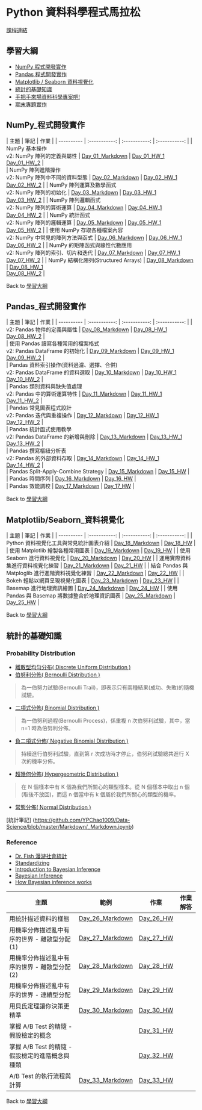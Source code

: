 # Python 資料科學程式馬拉松
 
[課程連結](https://www.cupoy.com/marathon/00000174C4BC1B93000000016375706F795F70726572656C656173654355)

## 學習大綱
* [NumPy 程式開發實作](#NumPy_程式開發實作)
* [Pandas 程式開發實作](#Pandas_程式開發實作)  
* [Matplotlib / Seaborn 資料視覺化](#Matplotlib/Seaborn_資料視覺化)
* [統計的基礎知識](#統計的基礎知識)
* [手把手來場資料科學專案吧!](#手把手來場資料科學專案吧)
* [期末專題實作](#專題實作)

## NumPy_程式開發實作

| 主題 | 筆記 | 作業 | 
| ---------- | :-----------: | :-----------: | :-----------: | 
| NumPy 基本操作 <br> v2: NumPy 陣列的定義與屬性 | [Day_01_Markdown](https://github.com/YPChao1009/Data-Science/blob/master/Markdown/Day_01_Markdown.ipynb) | [Day_01_HW_1](https://github.com/YPChao1009/Data-Science/blob/master/Homework/Day_01_HW_1.ipynb) <br> [Day_01_HW_2](https://github.com/YPChao1009/Data-Science/blob/master/Homework/Day_01_HW_2.ipynb) |  
| NumPy 陣列進階操作 <br> v2: NumPy 陣列中不同的資料型態 | [Day_02_Markdown](https://github.com/YPChao1009/Data-Science/blob/master/Markdown/Day_02_Markdown.ipynb)  | [Day_02_HW_1](https://github.com/YPChao1009/Data-Science/blob/master/Homework/Day_02_HW_1.ipynb) <br> [Day_02_HW_2](https://github.com/YPChao1009/Data-Science/blob/master/Homework/Day_02_HW_2.ipynb) |
| NumPy 陣列運算及數學函式 <br> v2: NumPy 陣列的初始化 | [Day_03_Markdown](https://github.com/YPChao1009/Data-Science/blob/master/Markdown/Day_03_Markdown.ipynb)  | [Day_03_HW_1](https://github.com/YPChao1009/Data-Science/blob/master/Homework/Day_03_HW_1.ipynb) <br> [Day_03_HW_2](https://github.com/YPChao1009/Data-Science/blob/master/Homework/Day_03_HW_2.ipynb) |
| NumPy 陣列邏輯函式 <br> v2: NumPy 陣列的算術運算 | [Day_04_Markdown](https://github.com/YPChao1009/Data-Science/blob/master/Markdown/Day_04_Markdown.ipynb) | [Day_04_HW_1](https://github.com/YPChao1009/Data-Science/blob/master/Homework/Day_04_HW_1.ipynb) <br> [Day_04_HW_2](https://github.com/YPChao1009/Data-Science/blob/master/Homework/Day_04_HW_2.ipynb) |
| NumPy 統計函式 <br> v2: NumPy 陣列的邏輯運算 | [Day_05_Markdown](https://github.com/YPChao1009/Data-Science/blob/master/Markdown/Day_05_Markdown.ipynb) | [Day_05_HW_1](https://github.com/YPChao1009/Data-Science/blob/master/Homework/Day_05_HW_1.ipynb) <br> [Day_05_HW_2](https://github.com/YPChao1009/Data-Science/blob/master/Homework/Day_05_HW_2.ipynb) |
| 使用 NumPy 存取各種檔案內容 <br> v2: NumPy 中常見的陣列方法與函式 | [Day_06_Markdown](https://github.com/YPChao1009/Data-Science/blob/master/Markdown/Day_06_Markdown.ipynb) | [Day_06_HW_1](https://github.com/YPChao1009/Data-Science/blob/master/Homework/Day_06_HW_1.ipynb) <br> [Day_06_HW_2](https://github.com/YPChao1009/Data-Science/blob/master/Homework/Day_06_HW_2.ipynb) |
| NumPy 的矩陣函式與線性代數應用 <br> v2: NumPy 陣列的索引、切片和迭代 | [Day_07_Markdown](https://github.com/YPChao1009/Data-Science/blob/master/Markdown/Day_07_Markdown.ipynb) | [Day_07_HW_1](https://github.com/YPChao1009/Data-Science/blob/master/Homework/Day_07_HW_1.ipynb) <br> [Day_07_HW_2](https://github.com/YPChao1009/Data-Science/blob/master/Homework/Day_07_HW_2.ipynb) |
| NumPy 結構化陣列(Structured Arrays) | [Day_08_Markdown](https://github.com/YPChao1009/Data-Science/blob/master/Markdown/Day_08_Markdown.ipynb) | [Day_08_HW_1](https://github.com/YPChao1009/Data-Science/blob/master/Homework/Day_08_HW_1.ipynb) <br> [Day_08_HW_2](https://github.com/YPChao1009/Data-Science/blob/master/Homework/Day_08_HW_2.ipynb) |

Back to [學習大綱](#學習大綱)

## Pandas_程式開發實作

| 主題 | 筆記 | 作業 | 
| ---------- | :-----------: | :-----------: | :-----------: | 
| v2: Pandas 物件的定義與屬性 | [Day_08_Markdown](https://github.com/YPChao1009/Data-Science/blob/master/Markdown/Day_08_Markdown.ipynb) | [Day_08_HW_1](https://github.com/YPChao1009/Data-Science/blob/master/Homework/Day_08_HW_1.ipynb) <br> [Day_08_HW_2](https://github.com/YPChao1009/Data-Science/blob/master/Homework/Day_08_HW_2.ipynb) |  
| 使用 Pandas 讀寫各種常用的檔案格式 <br> v2: Pandas DataFrame 的初始化 | [Day_09_Markdown](https://github.com/YPChao1009/Data-Science/blob/master/Markdown/Day_09_Markdown.ipynb) |  [Day_09_HW_1](https://github.com/YPChao1009/Data-Science/blob/master/Homework/Day_09_HW_1.ipynb) <br> [Day_09_HW_2](https://github.com/YPChao1009/Data-Science/blob/master/Homework/Day_09_HW_2.ipynb) |  
| Pandas 資料索引操作(資料過濾、選擇、合併) <br> v2: Pandas DataFrame 的資料選取 | [Day_10_Markdown](https://github.com/YPChao1009/Data-Science/blob/master/Markdown/Day_10_Markdown.ipynb) | [Day_10_HW_1](https://github.com/YPChao1009/Data-Science/blob/master/Homework/Day_10_HW_1.ipynb) <br> [Day_10_HW_2](https://github.com/YPChao1009/Data-Science/blob/master/Homework/Day_10_HW_2.ipynb) |  
| Pandas 類別資料與缺失值處理 <br> v2: Pandas 中的算術運算特性 | [Day_11_Markdown](https://github.com/YPChao1009/Data-Science/blob/master/Markdown/Day_11_Markdown.ipynb) | [Day_11_HW_1](https://github.com/YPChao1009/Data-Science/blob/master/Homework/Day_11_HW_1.ipynb) <br> [Day_11_HW_2](https://github.com/YPChao1009/Data-Science/blob/master/Homework/Day_11_HW_2.ipynb) |  
| Pandas 常見圖表程式設計 <br> v2: Pandas 迭代與重複操作 | [Day_12_Markdown](https://github.com/YPChao1009/Data-Science/blob/master/Markdown/Day_12_Markdown.ipynb) | [Day_12_HW_1](https://github.com/YPChao1009/Data-Science/blob/master/Homework/Day_12_HW_1.ipynb) <br> [Day_12_HW_2](https://github.com/YPChao1009/Data-Science/blob/master/Homework/Day_12_HW_2.ipynb) |  
| Pandas 統計函式使用教學 <br> v2: Pandas DataFrame 的新增與刪除 | [Day_13_Markdown](https://github.com/YPChao1009/Data-Science/blob/master/Markdown/Day_13_Markdown.ipynb) | [Day_13_HW_1](https://github.com/YPChao1009/Data-Science/blob/master/Homework/Day_13_HW_1.ipynb) <br> [Day_13_HW_2](https://github.com/YPChao1009/Data-Science/blob/master/Homework/Day_13_HW_2.ipynb) |  
| Pandas 撰寫樞紐分析表 <br> v2: Pandas 的外部資料存取 | [Day_14_Markdown](https://github.com/YPChao1009/Data-Science/blob/master/Markdown/Day_14_Markdown.ipynb) | [Day_14_HW_1](https://github.com/YPChao1009/Data-Science/blob/master/Homework/Day_14_HW_1.ipynb) <br> [Day_14_HW_2](https://github.com/YPChao1009/Data-Science/blob/master/Homework/Day_14_HW_2(爬蟲-reCAPTCHA).ipynb) |  
| Pandas Split-Apply-Combine Strategy | [Day_15_Markdown](https://github.com/YPChao1009/Data-Science/blob/master/Markdown/Day_15_Markdown.ipynb) | [Day_15_HW](https://github.com/YenLinWu/DataScienceMarathon/blob/main/Homework/Day_15_HW_1.ipynb)   |  
| Pandas 時間序列 | [Day_16_Markdown](https://github.com/YPChao1009/Data-Science/blob/master/Markdown/Day_16_Markdown.ipynb) | [Day_16_HW](https://github.com/YPChao1009/Data-Science/blob/master/Homework/Day_16_HW_1.ipynb)  |    
| Pandas 效能調校 | [Day_17_Markdown](https://github.com/YPChao1009/Data-Science/blob/master/Markdown/Day_17_Markdown.ipynb) | [Day_17_HW](https://github.com/YPChao1009/Data-Science/blob/master/Homework/Day_17_HW_1.ipynb)  |

Back to [學習大綱](#學習大綱)

## Matplotlib/Seaborn_資料視覺化  

| 主題 | 筆記 | 作業 | 
| ---------- | :-----------: | :-----------: | :-----------: | 
| Python 資料視覺化工具與常見統計圖表介紹 | [Day_18_Markdown](https://github.com/YPChao1009/Data-Science/blob/master/Markdown/Day_18_Markdown.ipynb) | [Day_18_HW](https://github.com/YPChao1009/Data-Science/blob/master/Homework/Day_18_HW_1.ipynb) | 
| 使用 Matplotlib 繪製各種常用圖表 | [Day_19_Markdown](https://github.com/YPChao1009/Data-Science/blob/master/Markdown/Day_19_Markdown.ipynb) | [Day_19_HW](https://github.com/YPChao1009/Data-Science/blob/master/Homework/Day_19_HW_1.ipynb) | 
| 使用 Seaborn 進行資料視覺化 | [Day_20_Markdown](https://github.com/YPChao1009/Data-Science/blob/master/Markdown/Day_20_Markdown.ipynb) | [Day_20_HW](https://github.com/YPChao1009/Data-Science/blob/master/Homework/Day_20_HW_1.ipynb) | 
| 運用實際資料集進行資料視覺化練習 | [Day_21_Markdown](https://github.com/YPChao1009/Data-Science/blob/master/Markdown/Day_21_Markdown.ipynb) | [Day_21_HW](https://github.com/YPChao1009/Data-Science/blob/master/Homework/Day_21_HW_1.ipynb) | 
| 結合 Pandas 與 Matploglib 進行進階資料視覺化練習 | [Day_22_Markdown](https://github.com/YPChao1009/Data-Science/blob/master/Markdown/Day_22_Markdown.ipynb) | [Day_22_HW](https://github.com/YPChao1009/Data-Science/blob/master/Homework/Day_22_HW_1.ipynb) | 
| Bokeh 輕鬆以網頁呈現視覺化圖表 | [Day_23_Markdown](https://github.com/YPChao1009/Data-Science/blob/master/Markdown/Day_23_Markdown.ipynb) | [Day_23_HW](https://github.com/YPChao1009/Data-Science/blob/master/Homework/Day_23_HW_1.ipynb) | 
| Basemap 進行地理資訊繪圖 | [Day_24_Markdown](https://github.com/YPChao1009/Data-Science/blob/master/Markdown/Day_24_Markdown.ipynb) | [Day_24_HW](https://github.com/YPChao1009/Data-Science/blob/master/Homework/Day_24_HW_1.ipynb) | 
| 使用 Pandas 與 Basemap 將數據整合於地理資訊圖表 | [Day_25_Markdown](https://github.com/YPChao1009/Data-Science/blob/master/Markdown/Day_25_Markdown.ipynb) | [Day_25_HW](https://github.com/YPChao1009/Data-Science/blob/master/Homework/Day_25_HW_1.ipynb) | 

Back to [學習大綱](#學習大綱)

## 統計的基礎知識 

### Probability Distribution
- [離散型均勻分布( Discrete Uniform Distribution )](https://zh.wikipedia.org/wiki/%E9%9B%A2%E6%95%A3%E5%9E%8B%E5%9D%87%E5%8B%BB%E5%88%86%E4%BD%88)  
- [伯努利分佈( Bernoulli Distribution )](https://zh.wikipedia.org/wiki/%E4%BC%AF%E5%8A%AA%E5%88%A9%E5%88%86%E5%B8%83)  
> 為一伯努力試驗(Bernoulli Trail)，即表示只有兩種結果(成功、失敗)的隨機試驗。  
- [二項式分佈( Binomial Distribution )](https://zh.wikipedia.org/wiki/%E4%BA%8C%E9%A0%85%E5%BC%8F%E5%88%86%E5%B8%83)  
> 為一伯努利過程(Bernoulli Process)，係重複 n 次伯努利試驗，其中，當 n=1 時為伯努利分佈。
- [負二項式分佈( Negative Binomial Distribution )](https://zh.wikipedia.org/wiki/%E8%B4%9F%E4%BA%8C%E9%A1%B9%E5%88%86%E5%B8%83)  
> 持續進行伯努利試驗，直到第 r 次成功時才停止，伯努利試驗總共進行 X 次的機率分佈。  
- [超幾何分佈( Hypergeometric Distribution )](https://zh.wikipedia.org/wiki/%E8%B6%85%E5%87%A0%E4%BD%95%E5%88%86%E5%B8%83) 
> 在 N 個樣本中有 K 個為我們所關心的類型樣本。從 N 個樣本中取出 n 個(取後不放回)，而這 n 個當中有 k 個屬於我們所關心的類型的機率。  
- [常態分佈( Normal Distribution )](https://zh.wikipedia.org/wiki/%E6%AD%A3%E6%80%81%E5%88%86%E5%B8%83)


[統計筆記] (https://github.com/YPChao1009/Data-Science/blob/master/Markdown/_Markdown.ipynb)



### Reference 
- [Dr. Fish 漫游社會統計](https://drfishstats.com/)
- [Standardizing](https://www.mathsisfun.com/data/standard-normal-distribution.html)  
- [Introduction to Bayesian Inference](https://towardsdatascience.com/introduction-to-bayesian-inference-18e55311a261)  
- [Bayesian Inference](https://seeing-theory.brown.edu/bayesian-inference/index.html)
- [How Bayesian inference works](https://e2eml.school/how_bayesian_inference_works.html)

| 主題 | 範例 | 作業 | 作業解答 | 
| ---------- | :-----------: | :-----------: | :-----------: | 
| 用統計描述資料的樣態 | [Day_26_Markdown](https://github.com/YPChao1009/Data-Science/blob/master/Markdown/Day_26_Markdown.ipynb) | [Day_26_HW](https://github.com/YPChao1009/Data-Science/blob/master/Homework/Day_26_HW_1.ipynb) | 
| 用機率分佈描述亂中有序的世界 - 離散型分配(1) | [Day_27_Markdown](https://github.com/YPChao1009/Data-Science/blob/master/Markdown/Day_27_Markdown.ipynb) | [Day_27_HW](https://github.com/YPChao1009/Data-Science/blob/master/Homework/Day_27_HW_1.ipynb) | 
| 用機率分佈描述亂中有序的世界 - 離散型分配(2) | [Day_28_Markdown](https://github.com/YPChao1009/Data-Science/blob/master/Markdown/Day_28_Markdown.ipynb) | [Day_28_HW](https://github.com/YPChao1009/Data-Science/blob/master/Homework/Day_28_HW_1.ipynb) | 
| 用機率分佈描述亂中有序的世界 - 連續型分配 | [Day_29_Markdown](https://github.com/YPChao1009/Data-Science/blob/master/Markdown/Day_29_Markdown.ipynb) | [Day_29_HW](https://github.com/YPChao1009/Data-Science/blob/master/Homework/Day_29_HW_1.ipynb) | 
| 用貝氏定理讓你決策更精準 | [Day_30_Markdown](https://github.com/YPChao1009/Data-Science/blob/master/Markdown/Day_30_Markdown.ipynb) | [Day_30_HW](https://github.com/YPChao1009/Data-Science/blob/master/Homework/Day_30_HW_1.ipynb) | 
| 掌握 A/B Test 的精隨 - 假設檢定的概念 |  |  [Day_31_HW](https://github.com/YPChao1009/Data-Science/blob/master/Homework/Day_31_HW_1.ipynb) |   
| 掌握 A/B Test 的精隨 - 假設檢定的進階概念與種類 |  |  [Day_32_HW](https://github.com/YPChao1009/Data-Science/blob/master/Homework/Day_32_HW_1.ipynb) |  
| A/B Test 的執行流程與計算 | [Day_33_Markdown](https://github.com/YPChao1009/Data-Science/blob/master/Markdown/Day_33_Markdown.ipynb) | [Day_33_HW](https://github.com/YPChao1009/Data-Science/blob/master/Homework/Day_33_HW_1.ipynb) | 

Back to [學習大綱](#學習大綱)

